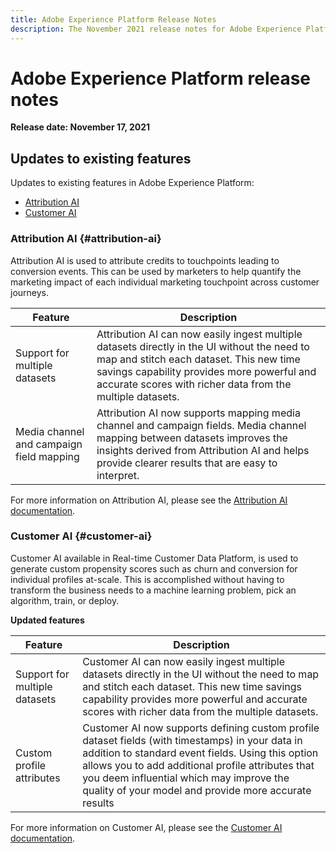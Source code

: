 ```yaml
---
title: Adobe Experience Platform Release Notes
description: The November 2021 release notes for Adobe Experience Platform.
---
```

# Adobe Experience Platform release notes 

**Release date: November 17, 2021**

## Updates to existing features

Updates to existing features in Adobe Experience Platform:

- [Attribution AI](#attribution-ai)
- [Customer AI](#customer-ai)

### Attribution AI {#attribution-ai}

Attribution AI is used to attribute credits to touchpoints leading to conversion events. This can be used by marketers to help quantify the marketing impact of each individual marketing touchpoint across customer journeys.

| Feature | Description |
| ------- | ----------- |
| Support for multiple datasets | Attribution AI can now easily ingest multiple datasets directly in the UI without the need to map and stitch each dataset. This new time savings capability provides more powerful and accurate scores with richer data from the multiple datasets. |
| Media channel and campaign field mapping | Attribution AI now supports mapping media channel and campaign fields. Media channel mapping between datasets improves the insights derived from Attribution AI and helps provide clearer results that are easy to interpret. |

For more information on Attribution AI, please see the [Attribution AI documentation](../../intelligent-services/attribution-ai/overview.md).

### Customer AI {#customer-ai}

Customer AI available in Real-time Customer Data Platform, is used to generate custom propensity scores such as churn and conversion for individual profiles at-scale. This is accomplished without having to transform the business needs to a machine learning problem, pick an algorithm, train, or deploy.

**Updated features**

| Feature | Description |
| --- | --- |
| Support for multiple datasets | Customer AI can now easily ingest multiple datasets directly in the UI without the need to map and stitch each dataset. This new time savings capability provides more powerful and accurate scores with richer data from the multiple datasets. |
| Custom profile attributes | Customer AI now supports defining custom profile dataset fields (with timestamps) in your data in addition to standard event fields. Using this option allows you to add additional profile attributes that you deem influential which may improve the quality of your model and provide more accurate results |

For more information on Customer AI, please see the [Customer AI documentation](../../intelligent-services/customer-ai/overview.md).




